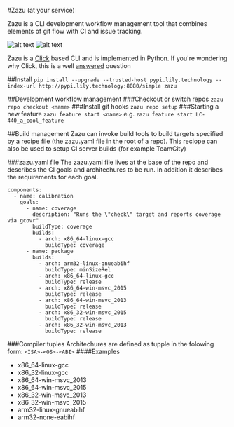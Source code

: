 #Zazu (at your service)

Zazu is a CLI development workflow management tool that combines elements of git flow with CI and issue tracking.

![alt text](http://vignette1.wikia.nocookie.net/disney/images/c/ca/Zazu01cf.png/revision/latest?cb=20120429182840 "Zazu") ![alt text](https://chart.googleapis.com/chart?chl=graph+G+%7B%0D%0A++%22Zazu%22+--+%22Jira%22%0D%0A++%22Zazu%22+--+%22TeamCity%22%0D%0A++%22Zazu%22+--+%22GitHub%22%0D%0A++%22Zazu%22+--+%22cmake%22%0D%0A%7D%0D%0A&cht=gv%3Atwopi "Diagram")

Zazu is a [Click](http://click.pocoo.org/5/) based CLI and is implemented in Python. If you're wondering why Click, this is a well [answered](http://click.pocoo.org/5/why/) question

##Install
`pip install --upgrade --trusted-host pypi.lily.technology --index-url http://pypi.lily.technology:8080/simple zazu`

##Development workflow management
###Checkout or switch repos
`zazu repo checkout <name>`
###Install git hooks
`zazu repo setup`
###Starting a new feature
`zazu feature start <name>` e.g. `zazu feature start LC-440_a_cool_feature`

##Build management
Zazu can invoke build tools to build targets specified by a recipe file (the zazu.yaml file in the root of a repo). This reciope can also be used to setup CI server builds (for example TeamCity)

###zazu.yaml file
The zazu.yaml file lives at the base of the repo and describes the CI goals and architechures to be run. In addition it describes the requirements for each goal.

	
	components:
	  - name: calibration
	    goals:
	      - name: coverage
	        description: "Runs the \"check\" target and reports coverage via gcovr"
            buildType: coverage
	        builds:
	          - arch: x86_64-linux-gcc
	            buildType: coverage
	      - name: package
	        builds:
	          - arch: arm32-linux-gnueabihf
	            buildType: minSizeRel          
	          - arch: x86_64-linux-gcc
	            buildType: release
	          - arch: x86_64-win-msvc_2015
	            buildType: release          
	          - arch: x86_64-win-msvc_2013
	            buildType: release  
	          - arch: x86_32-win-msvc_2015
	            buildType: release          
	          - arch: x86_32-win-msvc_2013
	            buildType: release  

###Compiler tuples
Architechures are defined as tupple in the folowing form:
`<ISA>-<OS>-<ABI>`
####Examples
- x86\_64-linux-gcc
- x86\_32-linux-gcc
- x86\_64-win-msvc_2013
- x86\_64-win-msvc_2015
- x86\_32-win-msvc_2013
- x86\_32-win-msvc_2015
- arm32-linux-gnueabihf
- arm32-none-eabihf